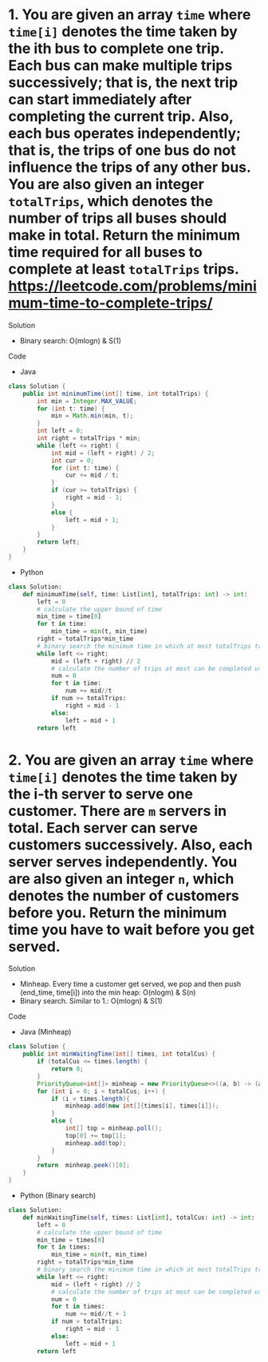 # 1. You are given an array `time` where `time[i]` denotes the time taken by the ith bus to complete one trip. Each bus can make multiple trips successively; that is, the next trip can start immediately after completing the current trip. Also, each bus operates independently; that is, the trips of one bus do not influence the trips of any other bus. You are also given an integer `totalTrips`, which denotes the number of trips all buses should make in total. Return the minimum time required for all buses to complete at least `totalTrips` trips. https://leetcode.com/problems/minimum-time-to-complete-trips/

Solution

- Binary search: O(mlogn) & S(1)

Code

- Java

```java
class Solution {
    public int minimumTime(int[] time, int totalTrips) {
        int min = Integer.MAX_VALUE;
        for (int t: time) {
            min = Math.min(min, t);
        }
        int left = 0;
        int right = totalTrips * min;
        while (left <= right) {
            int mid = (left + right) / 2;
            int cur = 0;
            for (int t: time) {
                cur += mid / t;
            }
            if (cur >= totalTrips) {
                right = mid - 1;
            }
            else {
                left = mid + 1;
            }
        }
        return left;
    }
}
```

- Python

```python
class Solution:
    def minimumTime(self, time: List[int], totalTrips: int) -> int:
        left = 0
        # calculate the upper bound of time
        min_time = time[0]
        for t in time:
            min_time = min(t, min_time)
        right = totalTrips*min_time
        # binary search the minimum time in which at most totalTrips trips can be completed
        while left <= right:
            mid = (left + right) // 2
            # calculate the number of trips at most can be completed using mid time
            num = 0
            for t in time:
                num += mid//t
            if num >= totalTrips:
                right = mid - 1
            else:
                left = mid + 1
        return left
```

# 2. You are given an array `time` where `time[i]` denotes the time taken by the i-th server to serve one customer. There are `m` servers in total. Each server can serve customers successively. Also, each server serves independently. You are also given an integer `n`, which denotes the number of customers before you. Return the minimum time you have to wait before you get served. 

Solution

- Minheap. Every time a customer get served, we pop and then push (end_time, time[i]) into the min heap: O(nlogm) & S(n)
- Binary search. Similar to 1.: O(mlogn) & S(1)

Code

- Java (Minheap)

```java
class Solution {
    public int minWaitingTime(int[] times, int totalCus) {
        if (totalCus <= times.length) {
            return 0;
        }
        PriorityQueue<int[]> minheap = new PriorityQueue<>((a, b) -> (a[0] - b[0]));
        for (int i = 0; i < totalCus; i++) {
            if (i < times.length){
                minheap.add(new int[]{times[i], times[i]});
            }
            else {
                int[] top = minheap.poll();
                top[0] += top[1];
                minheap.add(top);
            }
        }
        return  minheap.peek()[0];
    }
}
```

- Python (Binary search)

```python
class Solution:
    def minWaitingTime(self, times: List[int], totalCus: int) -> int:
        left = 0
        # calculate the upper bound of time
        min_time = times[0]
        for t in times:
            min_time = min(t, min_time)
        right = totalTrips*min_time
        # binary search the minimum time in which at most totalTrips trips can be completed
        while left <= right:
            mid = (left + right) // 2
            # calculate the number of trips at most can be completed using mid time
            num = 0
            for t in times:
                num += mid//t + 1
            if num > totalTrips:
                right = mid - 1
            else:
                left = mid + 1
        return left
```